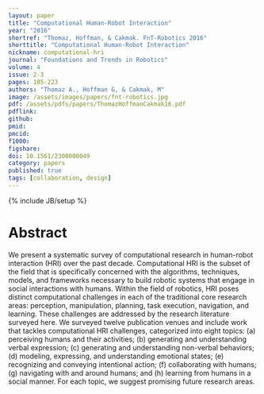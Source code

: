 ```yaml
---
layout: paper
title: "Computational Human-Robot Interaction"
year: "2016"
shortref: "Thomaz, Hoffman, & Cakmak. FnT-Robotics 2016"
shorttitle: "Computational Human-Robot Interaction"
nickname: computational-hri
journal: "Foundations and Trends in Robotics"
volume: 4
issue: 2-3
pages: 105-223
authors: "Thomaz A., Hoffman G, & Cakmak, M"
image: /assets/images/papers/fnt-robotics.jpg
pdf: /assets/pdfs/papers/ThomazHoffmanCakmak16.pdf
pdflink:
github: 
pmid:  
pmcid: 
f1000: 
figshare: 
doi: 10.1561/2300000049
category: papers
published: true
tags: [collaboration, design]
---
```

{% include JB/setup %}

# Abstract 

We present a systematic survey of computational research in human-robot interaction (HRI) over the past decade. Computational HRI is the subset of the field that is specifically concerned with the algorithms, techniques, models, and frameworks necessary to build robotic systems that engage in social interactions with humans. Within the field of robotics, HRI poses distinct computational challenges in each of the traditional core research areas: perception, manipulation, planning, task execution, navigation, and learning. These challenges are addressed by the research literature surveyed here. We surveyed twelve publication venues and include work that tackles computational HRI challenges, categorized into eight topics: (a) perceiving humans and their activities; (b) generating and understanding verbal expression; (c) generating and understanding non-verbal behaviors; (d) modeling, expressing, and understanding emotional states; (e) recognizing and conveying intentional action; (f) collaborating with humans; (g) navigating with and around humans; and (h) learning from humans in a social manner. For each topic, we suggest promising future research areas.